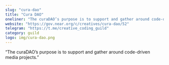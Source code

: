 ```yaml
---
slug: "cura-dao"
title: "Cura DAO"
oneliner: "The curaDAO’s purpose is to support and gather around code-driven media projects."
website: "https://gov.near.org/c/creatives/cura-dao/52"
telegram: "https://t.me/creative_coding_guild"
category: guild
logo: img/cura-dao.png
---
```


“The curaDAO’s purpose is to support and gather around code-driven media projects.”

